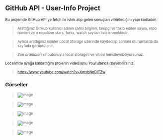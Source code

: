 ## GitHub API - User-Info Project

<sub> Bu projemde GitHub API ye fetch ile istek atıp gelen sonuçları vitrinlediğim yapı kodladım. </sub>

> <sub> Arattığınız GitHub kullanıcı adının şahsi bilgileri, takipçi ve takip edilen sayısı, repo isimleri ve o repoların stars, forks, watch sayıları listelenmektedir.</sub>

> <sub> Ayrıca arattığınız isimler *Local Storage* üzerinde kaydedilip sonraki oturumlarda da sayfada görüntülenir. </sub>

> <sub> *Son aramaları sil* butonuyla local storage'ı ve vitrini temizleyebiliyorsunuz. </sub>

<sub> Localimde ayağa kaldırdığım projenin videosunu YouTube'da izleyebilirsiniz. </sub>

> <sub> https://www.youtube.com/watch?v=XmxbNpDlTZw </sub>

### Görseller

> <sub> ![image](https://user-images.githubusercontent.com/103066696/229346179-96eaa389-4491-4f41-b981-4d63007f39c9.png) </sub>

> <sub> ![image](https://user-images.githubusercontent.com/103066696/229346256-db054931-06e4-4208-91a2-efc547312e18.png) </sub>

> <sub> ![image](https://user-images.githubusercontent.com/103066696/229346303-007facee-253f-451f-a426-4f8a1ea7f6b5.png) </sub>

> <sub> ![image](https://user-images.githubusercontent.com/103066696/229346341-ad147dbc-f53f-4a19-966a-ef5a68602fb3.png) </sub>

> <sub> ![image](https://user-images.githubusercontent.com/103066696/229346303-007facee-253f-451f-a426-4f8a1ea7f6b5.png) </sub>



